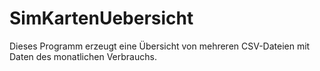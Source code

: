 # SimKartenUebersicht
Dieses Programm erzeugt eine Übersicht von mehreren CSV-Dateien mit Daten des monatlichen Verbrauchs.
